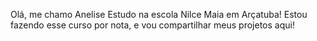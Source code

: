 Olá, me chamo Anelise
Estudo na escola Nilce Maia em Arçatuba!
Estou fazendo esse curso por nota, e vou compartilhar meus projetos aqui!
